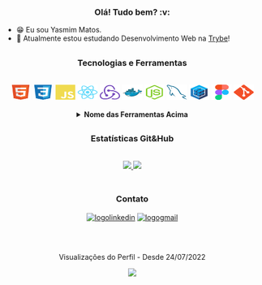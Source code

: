 <h3 align="center"> Olá! Tudo bem? :v: </h3>

- :grin: Eu sou Yasmim Matos.
- :seedling: Atualmente estou estudando Desenvolvimento Web na [Trybe](https://www.betrybe.com/)!


## <h3 align="center"> Tecnologias e Ferramentas </h3>
<br>
   <div align="center">
        <img title="HTML5" alt="HTML" height="30" width="40" src="https://raw.githubusercontent.com/devicons/devicon/master/icons/html5/html5-original.svg">
        <img title="CSS3" alt="CSS" height="30" width="40" src="https://raw.githubusercontent.com/devicons/devicon/master/icons/css3/css3-original.svg">
        <img title="JavaScript" alt="JavaScript" height="30" width="40" src="https://raw.githubusercontent.com/devicons/devicon/master/icons/javascript/javascript-plain.svg">
        <img title="React" alt="React" height="30" width="40" src="https://raw.githubusercontent.com/devicons/devicon/master/icons/react/react-original.svg">
        <img title="Redux" alt="Redux" height="30" width="40" src="https://raw.githubusercontent.com/devicons/devicon/master/icons/redux/redux-original.svg">
        <img title="Docker" alt="Docker" height="30" width="40" src="https://raw.githubusercontent.com/devicons/devicon/master/icons/docker/docker-original.svg">
        <img title="NodeJS" alt="NodeJS" height="30" width="40" src="https://raw.githubusercontent.com/devicons/devicon/master/icons/nodejs/nodejs-original.svg">
        <img title="MySQL" alt="MySQL" height="30" width="40" src="https://raw.githubusercontent.com/devicons/devicon/master/icons/mysql/mysql-original.svg">
        <img title="Sequelize" alt="Sequelize" height="30" width="40" src="https://raw.githubusercontent.com/devicons/devicon/master/icons/sequelize/sequelize-original.svg">
        <img title="Figma" alt="Figma" height="30" width="40" src="https://raw.githubusercontent.com/devicons/devicon/master/icons/figma/figma-original.svg">
        <img title="GIT" alt="GIT" height="30" width="40" src="https://raw.githubusercontent.com/devicons/devicon/master/icons/git/git-original.svg"/>
   </div>
   <br>
   <div align="center">
       <details>
               <summary markdown="span"><strong> Nome das Ferramentas Acima </strong></summary><br />
                  - HTML - CSS - JavaScript - React - Redux - Docker - NodeJS - MySQL - Sequelize - Figma - GIT -
       </details>
    </div>


## <h3 align="center"> Estatísticas Git&Hub </h3>
<br>
<div align="center">
  <a href="https://github.com/Yasmim-Matos">
  <img height="150em" src="https://github-readme-stats.vercel.app/api?username=Yasmim-Matos&show_icons=true&theme=chartreuse-dark&include_all_commits=true&count_private=true"/>
   <img height="150em" src="http://github-readme-streak-stats.herokuapp.com?user=Yasmim-Matos&theme=chartreuse-dark&date_format=j%20M%5B%20Y%5D&stroke=1F6FEB&dates=58A6FF&fire=1F6FEB&ring=58A6FF">
   </a>
</div>
<br>

## <h3 align="center">Contato</h3>

   <p align="center">
      <a href="https://www.linkedin.com/in/yasmimmatos/" target="blank"><img align="center" src="https://img.shields.io/badge/LinkedIn-0077B5?style=for-the-badge&logo=linkedin&logoColor=white" alt="logolinkedin"/></a>
      <a href="mailto:yasmim.matos.nunes@gmail.com" target="blank"><img align="center" src="https://img.shields.io/badge/Gmail-D14836?style=for-the-badge&logo=gmail&logoColor=white" alt="logogmail"/></a>
   </p>

##

<div align="center">
  <br>
  <p align="center">Visualizações do Perfil - Desde 24/07/2022</p>

  ![](https://komarev.com/ghpvc/?username=yasmim-matos&style=flat&color=green)
</div>
